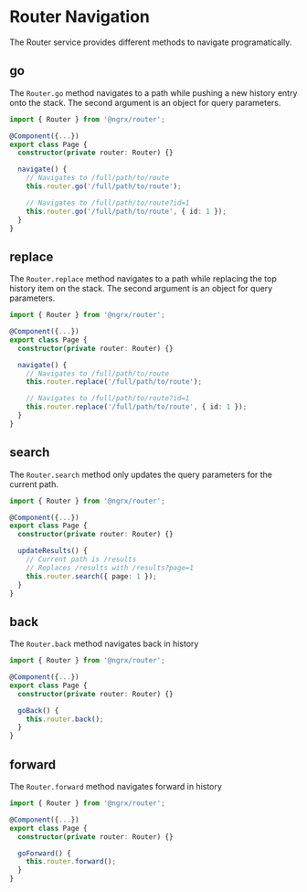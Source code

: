 # Router Navigation
The Router service provides different methods to navigate programatically.

## go

The `Router.go` method navigates to a path while pushing a new history entry onto the stack. The second argument is an object for query parameters.

```ts
import { Router } from '@ngrx/router';

@Component({...})
export class Page {
  constructor(private router: Router) {}

  navigate() {
    // Navigates to /full/path/to/route
    this.router.go('/full/path/to/route');

    // Navigates to /full/path/to/route?id=1
    this.router.go('/full/path/to/route', { id: 1 });
  }
}
```

## replace

The `Router.replace` method navigates to a path while replacing the top history item on the stack. The second argument is an object for query parameters.

```ts
import { Router } from '@ngrx/router';

@Component({...})
export class Page {
  constructor(private router: Router) {}

  navigate() {
    // Navigates to /full/path/to/route
    this.router.replace('/full/path/to/route');

    // Navigates to /full/path/to/route?id=1
    this.router.replace('/full/path/to/route', { id: 1 });
  }
}
```

## search

The `Router.search` method only updates the query parameters for the current path.

```ts
import { Router } from '@ngrx/router';

@Component({...})
export class Page {
  constructor(private router: Router) {}

  updateResults() {
    // Current path is /results
    // Replaces /results with /results?page=1
    this.router.search({ page: 1 });
  }
}
```

## back

The `Router.back` method navigates back in history

```ts
import { Router } from '@ngrx/router';

@Component({...})
export class Page {
  constructor(private router: Router) {}

  goBack() {
    this.router.back();
  }
}
```

## forward

The `Router.forward` method navigates forward in history

```ts
import { Router } from '@ngrx/router';

@Component({...})
export class Page {
  constructor(private router: Router) {}

  goForward() {
    this.router.forward();
  }
}
```
